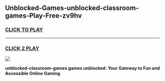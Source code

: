 
## Unblocked-Games-unblocked-classroom-games-Play-Free-zv9hv
<h3>
<a href="https://premium76.site?title=unblocked-classroom-games&ref=21A">CLICK TO PLAY</a></h3>
<hr>

<h3>
<a href="https://premium76.site?title=unblocked-classroom-games&ref=21A">CLICK 2 PLAY</a>
  
</h3>

<a href="https://premium76.site?title=unblocked-classroom-games&ref=21A"><img src="https://clearcache.store/games.png"></a>


**unblocked-classroom-games games unblocked: Your Gateway to Fun and Accessible Online Gaming**

